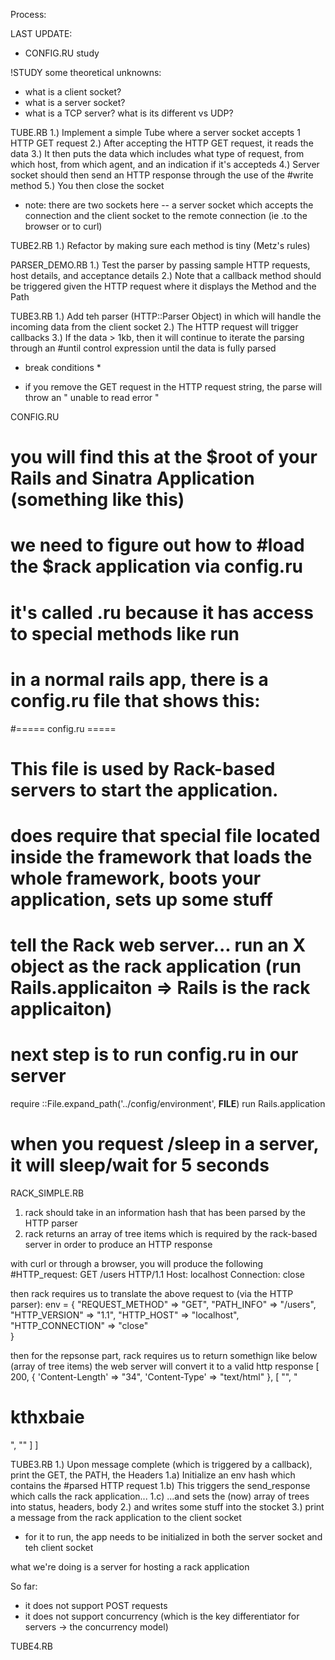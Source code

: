 Process:

LAST UPDATE:
- CONFIG.RU study

!STUDY
  some theoretical unknowns:
  - what is a client socket?
  - what is a server socket?
  - what is a TCP server? what is its different vs UDP? 

TUBE.RB
  1.) Implement a simple Tube where a server socket accepts 1 HTTP GET request
  2.) After accepting the HTTP GET request, it reads the data
  3.) It then puts the data which includes what type of request, from which host, from which agent, and an indication if it's accepteds
  4.) Server socket should then send an HTTP response through the use of the #write method
  5.) You then close the socket

  * note: there are two sockets here -- a server socket which accepts the connection and the client socket to the remote connection (ie .to the browser or to curl)

TUBE2.RB
  1.) Refactor by making sure each method is tiny (Metz's rules)

PARSER_DEMO.RB
  1.) Test the parser by passing sample HTTP requests, host details, and acceptance details
  2.) Note that a callback method should be triggered given the HTTP request where it displays the Method and the Path

TUBE3.RB
  1.) Add teh parser (HTTP::Parser Object) in which will handle the incoming data from the client socket
  2.) The HTTP request will trigger callbacks
  3.) If the data > 1kb, then it will continue to iterate the parsing through an #until control expression until the data is fully parsed

  * break conditions *
  - if you remove the GET request in the HTTP request string, the parse will throw an " unable to read error "

CONFIG.RU
  # you will find this at the $root of your Rails and Sinatra Application (something like this)
  # we need to figure out how to #load the $rack application via config.ru
  # it's called .ru because it has access to special methods like run

  # in a normal rails app, there is a config.ru file that shows this:

  #===== config.ru =====
  # This file is used by Rack-based servers to start the application.
  # does require that special file located inside the framework that loads  the whole framework, boots your application, sets up some stuff
  # tell the Rack web server... run an X object as the rack application (run Rails.applicaiton => Rails is the rack applicaiton)
  # next step is to run config.ru in our server

  require ::File.expand_path('../config/environment', __FILE__)
  run Rails.application

  # when you request /sleep in a server, it will sleep/wait for 5 seconds


RACK_SIMPLE.RB
  1. rack should take in an information hash that has been parsed by the HTTP parser
  2. rack returns an array of tree items which is required by the rack-based server in order to produce an HTTP response

  with curl or through a browser, you will produce the following #HTTP_request:
  GET /users HTTP/1.1
  Host: localhost
  Connection: close

  then rack requires us to translate the above request to (via the HTTP parser):
  env = {
    "REQUEST_METHOD" => "GET",
    "PATH_INFO" => "/users",
    "HTTP_VERSION" => "1.1",
    "HTTP_HOST" => "localhost",
    "HTTP_CONNECTION" => "close"  
  }

  then for the repsonse part, rack requires us to return somethign like below (array of tree items)
  the web server will convert it to a valid http response
  [
    200,
    { 'Content-Length' => "34",
      'Content-Type' => "text/html"
    },
    [
      "<html>",
      " <h1>kthxbaie</h1>",
      "</html>"
    ]
  ]


TUBE3.RB
  1.) Upon message complete (which is triggered by a callback), print the GET, the PATH, the Headers
  1.a) Initialize an env hash which contains the #parsed HTTP request
  1.b) This triggers the send_response which calls the rack application...
  1.c) ...and sets the (now) array of trees into status, headers, body
  2.) and writes some stuff into the stocket
  3.) print a message from the rack application to the client socket

  * for it to run, the app needs to be initialized in both the server socket and teh client socket

  what we're doing is a server for hosting a rack application


So far:
- it does not support POST requests
- it does not support concurrency (which is the key differentiator for servers -> the concurrency model)


TUBE4.RB







